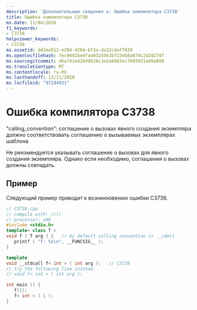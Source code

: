 ```yaml
---
description: 'Дополнительные сведения о: Ошибка компилятора C3738'
title: Ошибка компилятора C3738
ms.date: 11/04/2016
f1_keywords:
- C3738
helpviewer_keywords:
- C3738
ms.assetid: dd3ee011-e204-4264-bf3a-da32c4ef7038
ms.openlocfilehash: 7ec94d2be4faa0324563b723eb8a674c2d2d274f
ms.sourcegitcommit: d6af41e42699628c3e2e6063ec7b03931a49a098
ms.translationtype: MT
ms.contentlocale: ru-RU
ms.lasthandoff: 12/11/2020
ms.locfileid: "97244931"
---
```

# <a name="compiler-error-c3738"></a>Ошибка компилятора C3738

"calling_convention": соглашение о вызовах явного создания экземпляра должно соответствовать соглашению о вызываемых экземплярах шаблона

Не рекомендуется указывать соглашение о вызовах для явного создания экземпляра. Однако если необходимо, соглашения о вызовах должны совпадать.

## <a name="example"></a>Пример

Следующий пример приводит к возникновению ошибки C3738.

```cpp
// C3738.cpp
// compile with: /clr
// processor: x86
#include <stdio.h>
template< class T >
void f ( T arg ) {   // by default calling convention is __cdecl
   printf ( "f: %s\n", __FUNCSIG__ );
}

template
void __stdcall f< int > ( int arg );   // C3738
// try the following line instead
// void f< int > ( int arg );

int main () {
   f(1);
   f< int > ( 1 );
}
```
